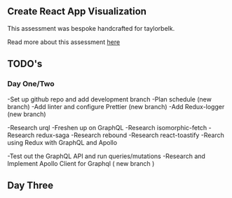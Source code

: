 ## Create React App Visualization

This assessment was bespoke handcrafted for taylorbelk.

Read more about this assessment [here](https://react.eogresources.com)

## TODO's
### Day One/Two
-Set up github repo and add development branch
-Plan schedule (new branch)
-Add linter and configure Prettier (new branch)
-Add Redux-logger (new branch)

-Research urql
-Freshen up on GraphQL
-Research isomorphic-fetch
-Research redux-saga
-Research rebound
-Research react-toastify
-Rearch using Redux with GraphQL and Apollo

-Test out the GraphQL API and run queries/mutations
-Research and Implement Apollo Client for Graphql ( new branch )


## Day Three

